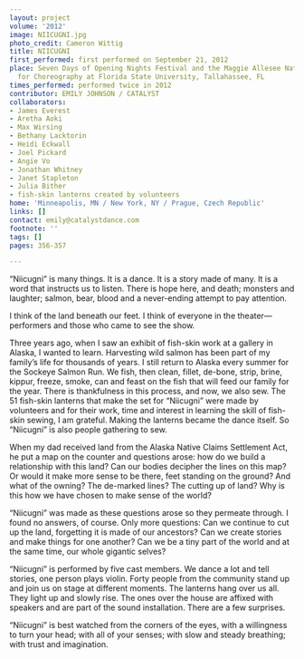 ```yaml
---
layout: project
volume: '2012'
image: NIICUGNI.jpg
photo_credit: Cameron Wittig
title: NIICUGNI
first_performed: first performed on September 21, 2012
place: Seven Days of Opening Nights Festival and the Maggie Allesee National Center
  for Choreography at Florida State University, Tallahassee, FL
times_performed: performed twice in 2012
contributor: EMILY JOHNSON / CATALYST
collaborators:
- James Everest
- Aretha Aoki
- Max Wirsing
- Bethany Lacktorin
- Heidi Eckwall
- Joel Pickard
- Angie Vo
- Jonathan Whitney
- Janet Stapleton
- Julia Bither
- fish-skin lanterns created by volunteers
home: 'Minneapolis, MN / New York, NY / Prague, Czech Republic'
links: []
contact: emily@catalystdance.com
footnote: ''
tags: []
pages: 356-357

---
```


“Niicugni” is many things. It is a dance. It is a story made of many. It is a word that instructs us to listen. There is hope here, and death; monsters and laughter; salmon, bear, blood and a never-ending attempt to pay attention.

I think of the land beneath our feet. I think of everyone in the theater—performers and those who came to see the show.

Three years ago, when I saw an exhibit of fish-skin work at a gallery in Alaska, I wanted to learn. Harvesting wild salmon has been part of my family’s life for thousands of years. I still return to Alaska every summer for the Sockeye Salmon Run. We fish, then clean, fillet, de-bone, strip, brine, kippur, freeze, smoke, can and feast on the fish that will feed our family for the year. There is thankfulness in this process, and now, we also sew. The 51 fish-skin lanterns that make the set for “Niicugni” were made by volunteers and for their work, time and interest in learning the skill of fish-skin sewing, I am grateful. Making the lanterns became the dance itself. So “Niicugni” is also people gathering to sew.

When my dad received land from the Alaska Native Claims Settlement Act, he put a map on the counter and questions arose: how do we build a relationship with this land? Can our bodies decipher the lines on this map? Or would it make more sense to be there, feet standing on the ground? And what of the owning? The de-marked lines? The cutting up of land? Why is this how we have chosen to make sense of the world?

“Niicugni” was made as these questions arose so they permeate through. I found no answers, of course. Only more questions: Can we continue to cut up the land, forgetting it is made of our ancestors? Can we create stories and make things for one another? Can we be a tiny part of the world and at the same time, our whole gigantic selves?

“Niicugni” is performed by five cast members. We dance a lot and tell stories, one person plays violin. Forty people from the community stand up and join us on stage at different moments. The lanterns hang over us all. They light up and slowly rise. The ones over the house are affixed with speakers and are part of the sound installation. There are a few surprises.

“Niicugni” is best watched from the corners of the eyes, with a willingness to turn your head; with all of your senses; with slow and steady breathing; with trust and imagination.
